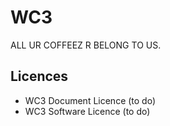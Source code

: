 ﻿# WC3

ALL UR COFFEEZ R BELONG TO US.

## Licences 

* WC3 Document Licence (to do)
* WC3 Software Licence (to do)

